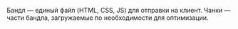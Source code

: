 Бандл — единый файл (HTML, CSS, JS) для отправки на клиент. Чанки — части бандла, загружаемые по необходимости для оптимизации.